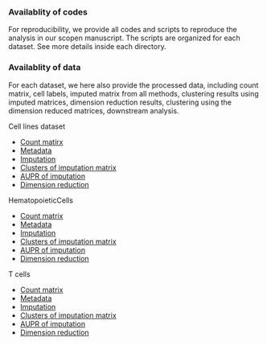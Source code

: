 ### Availablity of codes
For reproducibility, we provide all codes and scripts to reproduce the analysis in our scopen manuscript. 
The scripts are organized for each dataset. See more details inside each directory.

### Availablity of data
For each dataset, we here also provide the processed data, including count matrix, cell labels, 
imputed matrix from all methods, clustering results using 
imputed matrices, dimension reduction results, clustering using the dimension reduced matrices, 
downstream analysis.

Cell lines dataset
* [Count matirx](https://costalab.ukaachen.de/open_data/scOpen/CellLines/RawData/TagCount.txt)
* [Metadata](https://costalab.ukaachen.de/open_data/scOpen/CellLines/RawData/stat.txt)
* [Imputation](https://costalab.ukaachen.de/open_data/scOpen/CellLines/Imputation/)
* [Clusters of imputation matrix](https://costalab.ukaachen.de/open_data/scOpen/CellLines/ClusteringImputation/)
* [AUPR of imputation](https://costalab.ukaachen.de/open_data/scOpen/CellLines/ImputationAUPR/)
* [Dimension reduction](https://costalab.ukaachen.de/open_data/scOpen/CellLines/DimensionReduction/)

HematopoieticCells 
* [Count matrix](https://costalab.ukaachen.de/open_data/scOpen/HematopoieticCells/RawData/TagCount.txt)
* [Metadata](https://costalab.ukaachen.de/open_data/scOpen/HematopoieticCells/RawData/metadata.txt)
* [Imputation](https://costalab.ukaachen.de/open_data/scOpen/HematopoieticCells/Imputation/)
* [Clusters of imputation matrix](https://costalab.ukaachen.de/open_data/scOpen/HematopoieticCells/ClusteringImputation/)
* [AUPR of imputation](https://costalab.ukaachen.de/open_data/scOpen/HematopoieticCells/ImputationAUPR/)
* [Dimension reduction](https://costalab.ukaachen.de/open_data/scOpen/HematopoieticCells/DimensionReduction/)

T cells
* [Count matrix]()
* [Metadata]()
* [Imputation]()
* [Clusters of imputation matrix]()
* [AUPR of imputation]()
* [Dimension reduction]()